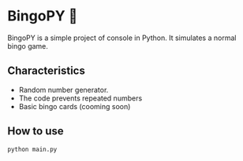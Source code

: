# BingoPY 🎲

BingoPY is a simple project of console in Python. It simulates a normal bingo game.

## Characteristics 
- Random number generator.
- The code prevents repeated numbers
- Basic bingo cards (cooming soon)

## How to use
```bash
python main.py
